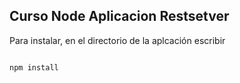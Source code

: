 ## Curso Node Aplicacion Restsetver


Para instalar, en el directorio de la aplcación escribir

```

npm install 


```